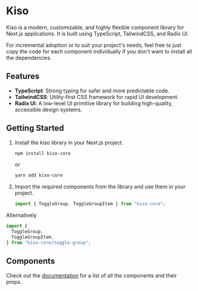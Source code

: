 # Kiso

Kiso is a modern, customizable, and highly flexible component library for Next.js applications. It is built using TypeScript, TailwindCSS, and Radix UI.

For incremental adoption or to suit your project's needs, feel free to just copy the code for each component individually if you don't want to install all the dependencies.

## Features

- **TypeScript**: Strong typing for safer and more predictable code.
- **TailwindCSS**: Utility-first CSS framework for rapid UI development.
- **Radix UI**: A low-level UI primitive library for building high-quality, accessible design systems.

## Getting Started

1. Install the kiso library in your Next.js project.

   ```sh
   npm install kiso-core
   ```

   or

   ```sh
   yarn add kiso-core
   ```

2. Import the required components from the library and use them in your project.

   ```jsx
   import { ToggleGroup, ToggleGroupItem } from "kiso-core";
   ```

Alternatively

```jsx
import {
  ToggleGroup,
  ToggleGroupItem,
} from "kiso-core/toggle-group";
```

## Components

Check out the [documentation](https://bendigiorgio.github.io/kiso/) for a list of all the components and their props.
